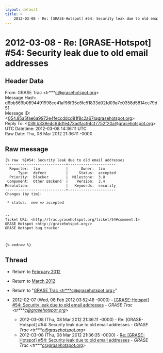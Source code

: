 ```yaml
---
layout: default
title: >
    2012-03-08 - Re: [GRASE-Hotspot] #54: Security leak due to old email addresses
---
```


# 2012-03-08 - Re: [GRASE-Hotspot] #54: Security leak due to old email addresses

## Header Data

From: GRASE Trac \<tr***c@grasehotspot.org\><br>
Message Hash: d6bb569b0894491998ce41af96f35e6fc51833d02fd09a7c0358d5814ce79d51<br>
Message ID: \<054.85a5fae6a9972e4feccddcd81f8c2a67@grasehotspot.org\><br>
Reply To: \<039.b338e4c94d1e473adfac94cf7752f20a@grasehotspot.org\><br>
UTC Datetime: 2012-03-08 14:36:11 UTC<br>
Raw Date: Thu, 08 Mar 2012 21:36:11 -0000<br>

## Raw message

```
{% raw  %}#54: Security leak due to old email addresses
----------------------------+----------------------
  Reporter:  tim            |      Owner:  tim
      Type:  defect         |     Status:  accepted
  Priority:  blocker        |  Milestone:  3.8
 Component:  Other Backend  |    Version:  3.4
Resolution:                 |   Keywords:  security
----------------------------+----------------------
Changes (by tim):

 * status:  new => accepted


-- 
Ticket URL: <http://trac.grasehotspot.org/ticket/54#comment:1>
GRASE Hotspot <http://grasehotspot.org/>
GRASE Hotspot bug tracker



{% endraw %}
```

## Thread

+ Return to [February 2012](/archive/2012/02)
+ Return to [March 2012](/archive/2012/03)

+ Return to "[GRASE Trac <tr***c<span>@</span>grasehotspot.org>](/authors/tr___c_at_grasehotspot_org)"

+ 2012-02-07 (Wed, 08 Feb 2012 03:52:48 -0000) - [[GRASE-Hotspot]  #54: Security leak due to old email addresses](/archive/2012/02/cf1f8f9f6dc9eff01b3a037dbfeb5fd00cde9956ccb47bbc229b34dc2d71503d) - _GRASE Trac \<tr***c@grasehotspot.org\>_
  + 2012-03-08 (Thu, 08 Mar 2012 21:36:11 -0000) - Re: [GRASE-Hotspot] #54: Security leak due to old email addresses - _GRASE Trac \<tr***c@grasehotspot.org\>_
  + 2012-03-08 (Thu, 08 Mar 2012 21:36:35 -0000) - [Re: [GRASE-Hotspot] #54: Security leak due to old email addresses](/archive/2012/03/9e7a33572345b139fd64976b470698ef5ccd45b31d1b985c60c2eff61c6b8c24) - _GRASE Trac \<tr***c@grasehotspot.org\>_


